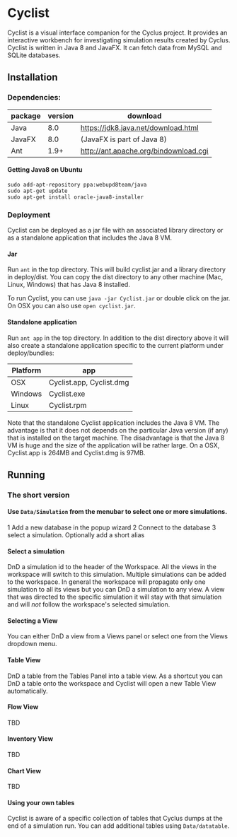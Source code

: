 # Cyclist

Cyclist is a visual interface companion for the Cyclus project. It provides an interactive workbench for investigating simulation results created by Cyclus. Cyclist is written in Java 8 and JavaFX. It can fetch data from MySQL and SQLite databases. 

## Installation

### Dependencies:
| package | version | download
| ------- | ------- | --------
| Java    | 8.0     | https://jdk8.java.net/download.html
| JavaFX  | 8.0     | (JavaFX is part of Java 8)
| Ant     | 1.9+    | http://ant.apache.org/bindownload.cgi

#### Getting Java8 on Ubuntu

```
sudo add-apt-repository ppa:webupd8team/java
sudo apt-get update
sudo apt-get install oracle-java8-installer
```

### Deployment

Cyclist can be deployed as a jar file with an associated library directory or as a standalone application that includes 
the Java 8 VM.

#### Jar 
 
Run `ant` in the top directory. This will build cyclist.jar and a library directory in deploy/dist. You can copy the dist 
directory to any other machine (Mac, Linux, Windows) that has Java 8 installed.

To run Cyclist, you can use `java -jar Cyclist.jar` or double click on the jar. On OSX you can also use `open cyclist.jar`.

#### Standalone application

Run `ant app` in the top directory. In addition to the dist directory above it will also create a standalone application 
specific to the current platform under deploy/bundles:

| Platform | app
| ---------| ----
| OSX| Cyclist.app, Cyclist.dmg
| Windows | Cyclist.exe
| Linux   | Cyclist.rpm

Note that the standalone Cyclist application includes the Java 8 VM. The advantage is that it does not depends on the 
particular Java version (if any) that is installed on the target machine. The disadvantage is that the Java 8 VM is huge 
and the size of the application will be rather large. On a OSX, Cyclist.app is 264MB and Cyclist.dmg is 97MB.

## Running 

### The short version

#### Use `Data/Simulation` from the menubar to select one or more simulations.
1 Add a new database in the popup wizard
2 Connect to the database
3 select a simulation. Optionally add a short alias

#### Select a simulation
DnD a simulation id to the header of the Workspace. All the views in the workspace will switch to this simulation. 
Multiple simulations can be added to the workspace. In general the workspace will propagate only one simulation to all
its views but you can DnD a simulation to any view. A view that was directed to the specific simulation it will
stay with that simulation and will _not_ follow the workspace's selected simulation.

#### Selecting a View
You can either DnD a view from a Views panel or select one from the Views dropdown menu.

#### Table View
DnD a table from the Tables Panel into a table view. As a shortcut you can DnD a table onto the workspace and Cyclist will 
open a new Table View automatically.

#### Flow View
TBD

#### Inventory View
TBD

#### Chart View
TBD

#### Using your own tables
Cyclist is aware of a specific collection of tables that Cyclus dumps at the end of a simulation run. 
You can add additional tables using `Data/datatable`. 



